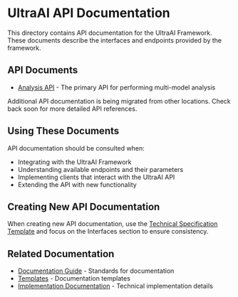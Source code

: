 # UltraAI API Documentation

This directory contains API documentation for the UltraAI Framework. These documents describe the interfaces and endpoints provided by the framework.

## API Documents

- [Analysis API](ANALYSIS_API.md) - The primary API for performing multi-model analysis

Additional API documentation is being migrated from other locations. Check back soon for more detailed API references.

## Using These Documents

API documentation should be consulted when:

- Integrating with the UltraAI Framework
- Understanding available endpoints and their parameters
- Implementing clients that interact with the UltraAI API
- Extending the API with new functionality

## Creating New API Documentation

When creating new API documentation, use the [Technical Specification Template](../templates/TECHNICAL_SPEC_TEMPLATE.md) and focus on the Interfaces section to ensure consistency.

## Related Documentation

- [Documentation Guide](../DOCUMENTATION_GUIDE.md) - Standards for documentation
- [Templates](../templates/README.md) - Documentation templates
- [Implementation Documentation](../implementation/README.md) - Technical implementation details
